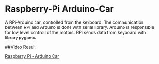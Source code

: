 # Raspberry-Pi Arduino-Car



A RPi-Arduino car, controlled from the keyboard.
The communication between RPi and Arduino is done with serial library. 
Arduino is responsible for low level controll of the motors. 
RPi sends data from keyboard with library pygame. 


##Video Result

[Raspberry Pi - Arduino Car](https://www.youtube.com/watch?v=Qu4i57MjldU)


